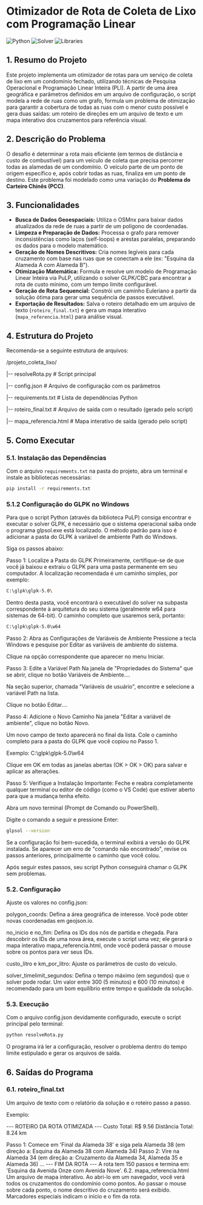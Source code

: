 # Otimizador de Rota de Coleta de Lixo com Programação Linear

![Python](https://img.shields.io/badge/Python-3.10%2B-blue.svg)
![Solver](https://img.shields.io/badge/Solver-GLPK%2FCBC-brightgreen.svg)
![Libraries](https://img.shields.io/badge/Libraries-OSMnx%20%7C%20PuLP%20%7C%20GeoPandas-orange.svg)

## 1. Resumo do Projeto

Este projeto implementa um otimizador de rotas para um serviço de coleta de lixo em um condomínio fechado, utilizando técnicas de Pesquisa Operacional e Programação Linear Inteira (PLI). A partir de uma área geográfica e parâmetros definidos em um arquivo de configuração, o script modela a rede de ruas como um grafo, formula um problema de otimização para garantir a cobertura de todas as ruas com o menor custo possível e gera duas saídas: um roteiro de direções em um arquivo de texto e um mapa interativo dos cruzamentos para referência visual.

## 2. Descrição do Problema

O desafio é determinar a rota mais eficiente (em termos de distância e custo de combustível) para um veículo de coleta que precisa percorrer todas as alamedas de um condomínio. O veículo parte de um ponto de origem específico e, após cobrir todas as ruas, finaliza em um ponto de destino. Este problema foi modelado como uma variação do **Problema do Carteiro Chinês (PCC)**.

## 3. Funcionalidades

* **Busca de Dados Geoespaciais:** Utiliza o OSMnx para baixar dados atualizados da rede de ruas a partir de um polígono de coordenadas.
* **Limpeza e Preparação de Dados:** Processa o grafo para remover inconsistências como laços (self-loops) e arestas paralelas, preparando os dados para o modelo matemático.
* **Geração de Nomes Descritivos:** Cria nomes legíveis para cada cruzamento com base nas ruas que se conectam a ele (ex: "Esquina da Alameda A com Alameda B").
* **Otimização Matemática:** Formula e resolve um modelo de Programação Linear Inteira via PuLP, utilizando o solver GLPK/CBC para encontrar a rota de custo mínimo, com um tempo limite configurável.
* **Geração de Rota Sequencial:** Constrói um caminho Euleriano a partir da solução ótima para gerar uma sequência de passos executável.
* **Exportação de Resultados:** Salva o roteiro detalhado em um arquivo de texto (`roteiro_final.txt`) e gera um mapa interativo (`mapa_referencia.html`) para análise visual.

## 4. Estrutura do Projeto

Recomenda-se a seguinte estrutura de arquivos:

/projeto_coleta_lixo/

|-- resolveRota.py            # Script principal

|-- config.json               # Arquivo de configuração com os parâmetros

|-- requirements.txt          # Lista de dependências Python

|-- roteiro_final.txt         # Arquivo de saída com o resultado (gerado pelo script)

|-- mapa_referencia.html      # Mapa interativo de saída (gerado pelo script)


## 5. Como Executar

### 5.1. Instalação das Dependências

Com o arquivo `requirements.txt` na pasta do projeto, abra um terminal e instale as bibliotecas necessárias:

```bash
pip install -r requirements.txt
```
### 5.1.2 Configuração do GLPK no Windows

Para que o script Python (através da biblioteca PuLP) consiga encontrar e executar o solver GLPK, é necessário que o sistema operacional saiba onde o programa glpsol.exe está localizado. O método padrão para isso é adicionar a pasta do GLPK à variável de ambiente Path do Windows.

Siga os passos abaixo:

Passo 1: Localize a Pasta do GLPK
Primeiramente, certifique-se de que você já baixou e extraiu o GLPK para uma pasta permanente em seu computador. A localização recomendada é um caminho simples, por exemplo:

```bash
C:\glpk\glpk-5.0\
```
Dentro desta pasta, você encontrará o executável do solver na subpasta correspondente à arquitetura do seu sistema (geralmente w64 para sistemas de 64-bit). O caminho completo que usaremos será, portanto:

```bash
C:\glpk\glpk-5.0\w64
```
Passo 2: Abra as Configurações de Variáveis de Ambiente
Pressione a tecla Windows e pesquise por Editar as variáveis de ambiente do sistema.

Clique na opção correspondente que aparecer no menu Iniciar.

Passo 3: Edite a Variável Path
Na janela de "Propriedades do Sistema" que se abrir, clique no botão Variáveis de Ambiente....

Na seção superior, chamada "Variáveis de usuário", encontre e selecione a variável Path na lista.

Clique no botão Editar....

Passo 4: Adicione o Novo Caminho
Na janela "Editar a variável de ambiente", clique no botão Novo.

Um novo campo de texto aparecerá no final da lista. Cole o caminho completo para a pasta do GLPK que você copiou no Passo 1.

Exemplo: C:\glpk\glpk-5.0\w64

Clique em OK em todas as janelas abertas (OK > OK > OK) para salvar e aplicar as alterações.

Passo 5: Verifique a Instalação
Importante: Feche e reabra completamente qualquer terminal ou editor de código (como o VS Code) que estiver aberto para que a mudança tenha efeito.

Abra um novo terminal (Prompt de Comando ou PowerShell).

Digite o comando a seguir e pressione Enter:

```bash
glpsol --version
```

Se a configuração foi bem-sucedida, o terminal exibirá a versão do GLPK instalada. Se aparecer um erro de "comando não encontrado", revise os passos anteriores, principalmente o caminho que você colou.

Após seguir estes passos, seu script Python conseguirá chamar o GLPK sem problemas.

### 5.2. Configuração
Ajuste os valores no config.json:

polygon_coords: Defina a área geográfica de interesse. Você pode obter novas coordenadas em geojson.io.

no_inicio e no_fim: Defina os IDs dos nós de partida e chegada. Para descobrir os IDs de uma nova área, execute o script uma vez; ele gerará o mapa interativo mapa_referencia.html, onde você poderá passar o mouse sobre os pontos para ver seus IDs.

custo_litro e km_por_litro: Ajuste os parâmetros de custo do veículo.

solver_timelimit_segundos: Defina o tempo máximo (em segundos) que o solver pode rodar. Um valor entre 300 (5 minutos) e 600 (10 minutos) é recomendado para um bom equilíbrio entre tempo e qualidade da solução.

### 5.3. Execução
Com o arquivo config.json devidamente configurado, execute o script principal pelo terminal:

```bash
python resolveRota.py
```

O programa irá ler a configuração, resolver o problema dentro do tempo limite estipulado e gerar os arquivos de saída.

## 6. Saídas do Programa
### 6.1. roteiro_final.txt
Um arquivo de texto com o relatório da solução e o roteiro passo a passo.

Exemplo:

--- ROTEIRO DA ROTA OTIMIZADA ---
Custo Total: R$ 9.56
Distância Total: 8.24 km

Passo 1: Comece em 'Final da Alameda 38' e siga pela Alameda 38 (em direção a: Esquina da Alameda 38 com Alameda 34)
Passo 2: Vire na Alameda 34 (em direção a: Cruzamento da Alameda 34, Alameda 35 e Alameda 36)
...
--- FIM DA ROTA ---
A rota tem 150 passos e termina em: 'Esquina da Avenida Onze com Avenida Nove'.
6.2. mapa_referencia.html
Um arquivo de mapa interativo. Ao abri-lo em um navegador, você verá todos os cruzamentos do condomínio como pontos. Ao passar o mouse sobre cada ponto, o nome descritivo do cruzamento será exibido. Marcadores especiais indicam o início e o fim da rota.
